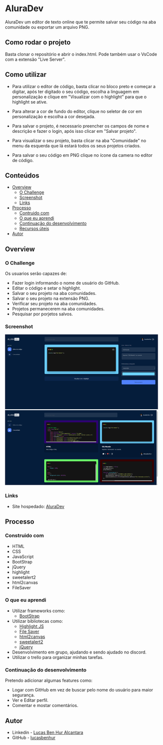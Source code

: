# AluraDev
AluraDev um editor de texto online que te permite salvar seu código na aba comunidade ou exportar um arquivo PNG.

## Como rodar o projeto

Basta clonar o repositório e abrir o index.html. Pode também usar o VsCode com a extensão "Live Server".

## Como utilizar

 - Para utilizar o editor de código, basta clicar no bloco preto e começar a digitar, após ter digitado o seu código, escolha a linguagem em personalização e clique em "Visualizar com o highlight" para que o highlight se ative.

 - Para alterar a cor de fundo do editor, clique no seletor de cor em personalização e escolha a cor desejada. 
 
 - Para salvar o projeto, é necessario preencher os campos de nome e descrição e fazer o login, após isso clicar em "Salvar projeto". 

 - Para visualizar o seu projeto, basta clicar na aba "Comunidade" no menu da esquerda que lá estará todos os seus projetos criados.

 - Para salvar o seu código em PNG clique no ícone da camera no editor de código.

## Conteúdos

- [Overview](#overview)
  - [O Challenge](#the-challenge)
  - [Screenshot](#screenshot)
  - [Links](#links)
- [Processo](#processo)
  - [Contruido com](#construido-com)
  - [O que eu aprendi](#oque-eu-aprendi)
  - [Continuação do desenvolvimento](#continuacao-do-desenvolvimento)
  - [Recursos úteis](#recursos-uteis)
- [Autor](#autor)

## Overview

### O Challenge

Os usuarios serão capazes de:

- Fazer login informando o nome de usuário do GitHub.
- Editar o código e setar o highlight.
- Salvar o seu projeto na aba comunidades.
- Salvar o seu projeto na extensão PNG.
- Verificar seu projeto na aba comunidades.
- Projetos permanecerem na aba comunidades.
- Pesquisar por porjetos salvos.

### Screenshot

![](./public/print_editor.png)
![](./public/print_comunidade.png)

### Links

- Site hospedado: [AluraDev](https://lucasbenhur.github.io)

## Processo

### Construido com

- HTML
- CSS
- JavaScript
- BootStrap
- jQuery
- highlight
- sweetalert2
- html2canvas
- FileSaver

### O que eu aprendi

- Utilizar frameworks como:
  - [BootStrap](https://getbootstrap.com)
- Utilizar bibliotecas como:
  - [Highlight JS](https://highlightjs.org)
  - [File Saver](https://github.com/eligrey/FileSaver.js)
  - [html2canvas](https://html2canvas.hertzen.com)
  - [sweetalert2](https://sweetalert2.github.io)
  - [jQuery](https://jquery.com)
- Desenvolvimento em grupo, ajudando e sendo ajudado no discord.
- Utilizar o trello para organizar minhas tarefas.

### Continuação do desenvolvimento

Pretendo adicionar algumas features como:

- Logar com GitHub em vez de buscar pelo nome do usuário para maior segurança.
- Ver e Editar perfil.
- Comentar e mostar comentários.

## Autor

- Linkedin - [Lucas Ben Hur Alcantara](https://www.linkedin.com/in/lucas-ben-hur-alcantara-46042990)
- GitHub - [lucasbenhur](https://github.com/lucasbenhur)
